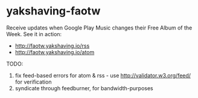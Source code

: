 # yakshaving-faotw

Receive updates when Google Play Music changes their Free Album of the Week. 
See it in action: 
* http://faotw.yakshaving.io/rss
* http://faotw.yakshaving.io/atom

TODO: 
1. fix feed-based errors for atom & rss - use http://validator.w3.org/feed/ for verification
1. syndicate through feedburner, for bandwidth-purposes
